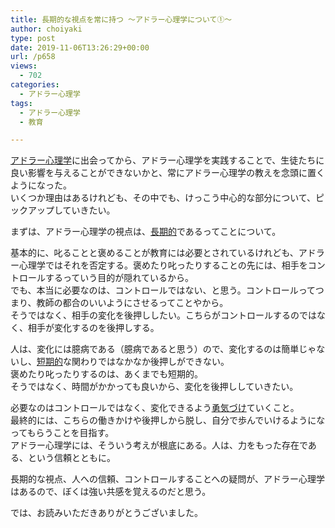 ```yaml
---
title: 長期的な視点を常に持つ 〜アドラー心理学について①〜
author: choiyaki
type: post
date: 2019-11-06T13:26:29+00:00
url: /p658
views:
  - 702
categories:
  - アドラー心理学
tags:
  - アドラー心理学
  - 教育

---
```

[アドラー心理学][1]に出会ってから、アドラー心理学を実践することで、生徒たちに良い影響を与えることができないかと、常にアドラー心理学の教えを念頭に置くようになった。  
いくつか理由はあるけれども、その中でも、けっこう中心的な部分について、ピックアップしていきたい。

まずは、アドラー心理学の視点は、[長期的][2]であるってことについて。

基本的に、叱ることと褒めることが教育には必要とされているけれども、アドラー心理学ではそれを否定する。褒めたり叱ったりすることの先には、相手をコントロールするっていう目的が隠れているから。  
でも、本当に必要なのは、コントロールではない、と思う。コントロールってつまり、教師の都合のいいようにさせるってことやから。  
そうではなく、相手の変化を後押ししたい。こちらがコントロールするのではなく、相手が変化するのを後押しする。

人は、変化には臆病である（臆病であると思う）ので、変化するのは簡単じゃないし、[短期的][3]な関わりではなかなか後押しができない。  
褒めたり叱ったりするのは、あくまでも短期的。  
そうではなく、時間がかかっても良いから、変化を後押ししていきたい。

必要なのはコントロールではなく、変化できるよう<a href="https://scrapbox.io/choiyaki-hondana/%E5%8B%87%E6%B0%97%E3%81%A5%E3%81%91" draggable="false">勇気づけ</a>ていくこと。  
最終的には、こちらの働きかけや後押しから脱し、自分で歩んでいけるようになってもらうことを目指す。  
アドラー心理学には、そういう考えが根底にある。人は、力をもった存在である、という信頼とともに。

長期的な視点、人への信頼、コントロールすることへの疑問が、アドラー心理学はあるので、ぼくは強い共感を覚えるのだと思う。

では、お読みいただきありがとうございました。

 [1]: https://scrapbox.io/choiyaki-hondana/%E3%82%A2%E3%83%89%E3%83%A9%E3%83%BC%E5%BF%83%E7%90%86%E5%AD%A6
 [2]: https://scrapbox.io/choiyaki-hondana/%E9%95%B7%E6%9C%9F%E7%9A%84
 [3]: https://scrapbox.io/choiyaki-hondana/%E7%9F%AD%E6%9C%9F%E7%9A%84